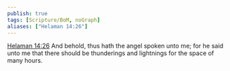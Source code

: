```yaml
---
publish: true
tags: [Scripture/BoM, noGraph]
aliases: ["Helaman 14:26"]
---
```

[Helaman 14:26](https://churchofjesuschrist.org/study/scriptures/bofm/hel/14?lang=eng&id=p26#p26) And behold, thus hath the angel spoken unto me; for he said unto me that there should be thunderings and lightnings for the space of many hours.
